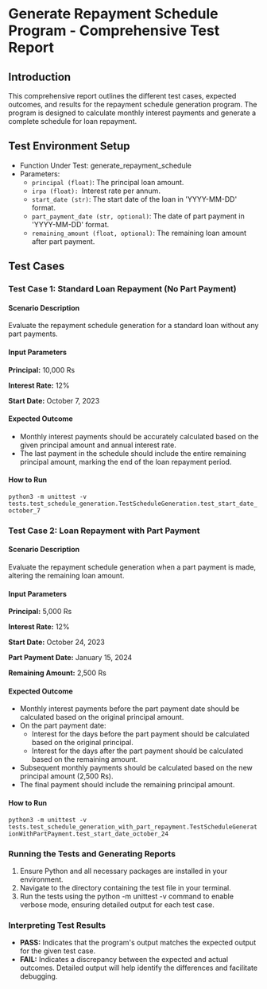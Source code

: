 # Generate Repayment Schedule Program - Comprehensive Test Report

## Introduction

This comprehensive report outlines the different test cases, expected outcomes, and results for the repayment schedule generation program. The program is designed to calculate monthly interest payments and generate a complete schedule for loan repayment.

## Test Environment Setup

- Function Under Test: generate_repayment_schedule
- Parameters:
  - `principal (float)`: The principal loan amount.
  - `irpa (float): `Interest rate per annum.
  - `start_date (str)`: The start date of the loan in 'YYYY-MM-DD' format.
  - `part_payment_date (str, optional)`: The date of part payment in 'YYYY-MM-DD' format.
  - `remaining_amount (float, optional)`: The remaining loan amount after part payment.
  
## Test Cases
  
### Test Case 1: Standard Loan Repayment (No Part Payment)
  
#### Scenario Description
Evaluate the repayment schedule generation for a standard loan without any part payments.

#### Input Parameters

**Principal:** 10,000 Rs

**Interest Rate:** 12%

**Start Date:** October 7, 2023

#### Expected Outcome
- Monthly interest payments should be accurately calculated based on the given principal amount and annual interest rate.
- The last payment in the schedule should include the entire remaining principal amount, marking the end of the loan repayment period.

#### How to Run

`python3 -m unittest -v tests.test_schedule_generation.TestScheduleGeneration.test_start_date_october_7`


### Test Case 2: Loan Repayment with Part Payment

#### Scenario Description

Evaluate the repayment schedule generation when a part payment is made, altering the remaining loan amount.

#### Input Parameters

**Principal:** 5,000 Rs

**Interest Rate:** 12%

**Start Date:** October 24, 2023

**Part Payment Date:** January 15, 2024

**Remaining Amount:** 2,500 Rs

#### Expected Outcome

- Monthly interest payments before the part payment date should be calculated based on the original principal amount.
- On the part payment date:
    - Interest for the days before the part payment should be calculated based on the original principal.
    - Interest for the days after the part payment should be calculated based on the remaining amount.
- Subsequent monthly payments should be calculated based on the new principal amount (2,500 Rs).
- The final payment should include the remaining principal amount.
    
#### How to Run

`python3 -m unittest -v tests.test_schedule_generation_with_part_repayment.TestScheduleGenerationWithPartPayment.test_start_date_october_24`

### Running the Tests and Generating Reports

1. Ensure Python and all necessary packages are installed in your environment.
2. Navigate to the directory containing the test file in your terminal.
3. Run the tests using the python -m unittest -v command to enable verbose mode, ensuring detailed output for each test case.

### Interpreting Test Results

- **PASS:** Indicates that the program's output matches the expected output for the given test case.
- **FAIL:** Indicates a discrepancy between the expected and actual outcomes. Detailed output will help identify the differences and facilitate debugging.